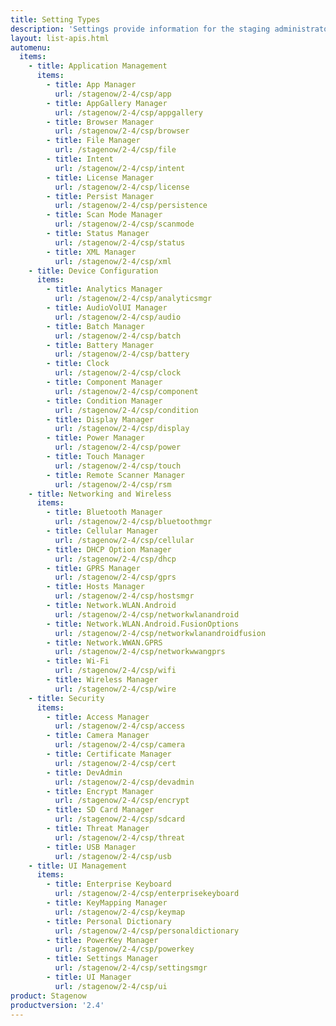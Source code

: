 ```yaml
---
title: Setting Types
description: 'Settings provide information for the staging administrator about how to configure and manage settings for use when creating profiles. Each Setting Type lists the parameters and functions available for configuring that particular group of settings.'
layout: list-apis.html
automenu:
  items:
    - title: Application Management
      items:
        - title: App Manager
          url: /stagenow/2-4/csp/app
        - title: AppGallery Manager
          url: /stagenow/2-4/csp/appgallery
        - title: Browser Manager
          url: /stagenow/2-4/csp/browser
        - title: File Manager
          url: /stagenow/2-4/csp/file
        - title: Intent
          url: /stagenow/2-4/csp/intent
        - title: License Manager
          url: /stagenow/2-4/csp/license
        - title: Persist Manager
          url: /stagenow/2-4/csp/persistence
        - title: Scan Mode Manager
          url: /stagenow/2-4/csp/scanmode
        - title: Status Manager
          url: /stagenow/2-4/csp/status
        - title: XML Manager
          url: /stagenow/2-4/csp/xml
    - title: Device Configuration
      items:
        - title: Analytics Manager
          url: /stagenow/2-4/csp/analyticsmgr
        - title: AudioVolUI Manager
          url: /stagenow/2-4/csp/audio
        - title: Batch Manager
          url: /stagenow/2-4/csp/batch
        - title: Battery Manager
          url: /stagenow/2-4/csp/battery
        - title: Clock
          url: /stagenow/2-4/csp/clock
        - title: Component Manager
          url: /stagenow/2-4/csp/component
        - title: Condition Manager
          url: /stagenow/2-4/csp/condition
        - title: Display Manager
          url: /stagenow/2-4/csp/display
        - title: Power Manager
          url: /stagenow/2-4/csp/power
        - title: Touch Manager
          url: /stagenow/2-4/csp/touch
        - title: Remote Scanner Manager
          url: /stagenow/2-4/csp/rsm
    - title: Networking and Wireless
      items:
        - title: Bluetooth Manager
          url: /stagenow/2-4/csp/bluetoothmgr
        - title: Cellular Manager
          url: /stagenow/2-4/csp/cellular
        - title: DHCP Option Manager
          url: /stagenow/2-4/csp/dhcp
        - title: GPRS Manager
          url: /stagenow/2-4/csp/gprs
        - title: Hosts Manager
          url: /stagenow/2-4/csp/hostsmgr
        - title: Network.WLAN.Android
          url: /stagenow/2-4/csp/networkwlanandroid
        - title: Network.WLAN.Android.FusionOptions
          url: /stagenow/2-4/csp/networkwlanandroidfusion
        - title: Network.WWAN.GPRS
          url: /stagenow/2-4/csp/networkwwangprs
        - title: Wi-Fi
          url: /stagenow/2-4/csp/wifi
        - title: Wireless Manager
          url: /stagenow/2-4/csp/wire
    - title: Security
      items:
        - title: Access Manager
          url: /stagenow/2-4/csp/access
        - title: Camera Manager
          url: /stagenow/2-4/csp/camera
        - title: Certificate Manager
          url: /stagenow/2-4/csp/cert
        - title: DevAdmin
          url: /stagenow/2-4/csp/devadmin
        - title: Encrypt Manager
          url: /stagenow/2-4/csp/encrypt
        - title: SD Card Manager
          url: /stagenow/2-4/csp/sdcard
        - title: Threat Manager
          url: /stagenow/2-4/csp/threat
        - title: USB Manager
          url: /stagenow/2-4/csp/usb
    - title: UI Management
      items:
        - title: Enterprise Keyboard
          url: /stagenow/2-4/csp/enterprisekeyboard
        - title: KeyMapping Manager
          url: /stagenow/2-4/csp/keymap
        - title: Personal Dictionary
          url: /stagenow/2-4/csp/personaldictionary
        - title: PowerKey Manager
          url: /stagenow/2-4/csp/powerkey
        - title: Settings Manager
          url: /stagenow/2-4/csp/settingsmgr
        - title: UI Manager
          url: /stagenow/2-4/csp/ui
product: Stagenow
productversion: '2.4'
---
```


